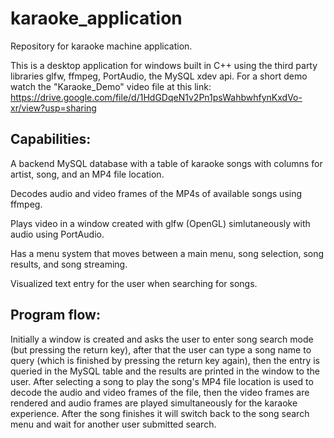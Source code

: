 # karaoke_application
Repository for karaoke machine application.

This is a desktop application for windows built in C++ using the third party libraries glfw, ffmpeg, PortAudio, the MySQL xdev api.
For a short demo watch the "Karaoke_Demo" video file at this link: https://drive.google.com/file/d/1HdGDqeN1v2Pn1psWahbwhfynKxdVo-xr/view?usp=sharing

## Capabilities:

A backend MySQL database with a table of karaoke songs with columns for artist, song, and an MP4 file location. 

Decodes audio and video frames of the MP4s of available songs using ffmpeg.

Plays video in a window created with glfw (OpenGL) simlutaneously with audio using PortAudio.

Has a menu system that moves between a main menu, song selection, song results, and song streaming.

Visualized text entry for the user when searching for songs.

## Program flow:

Initially a window is created and asks the user to enter song search mode (but pressing the return key), after that the user can type a song name to query (which is finished 
by pressing the return key again), then the entry is queried in the MySQL table and the results are printed in the window to the user. After selecting a song to play the song's MP4 file location is used to decode the audio and video frames of the file, then the video frames are rendered and audio frames are played simultaneously for the karaoke experience. After the song finishes it will switch back to the song search menu and wait for another user submitted search.
